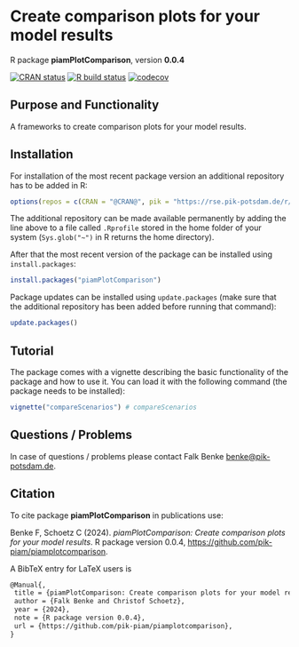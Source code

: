 # Create comparison plots for your model results

R package **piamPlotComparison**, version **0.0.4**

[![CRAN status](https://www.r-pkg.org/badges/version/piamPlotComparison)](https://cran.r-project.org/package=piamPlotComparison)  [![R build status](https://github.com/pik-piam/piamplotcomparison/workflows/check/badge.svg)](https://github.com/pik-piam/piamplotcomparison/actions) [![codecov](https://codecov.io/gh/pik-piam/piamplotcomparison/branch/master/graph/badge.svg)](https://app.codecov.io/gh/pik-piam/piamplotcomparison) 

## Purpose and Functionality

A frameworks to create comparison plots for your model results.


## Installation

For installation of the most recent package version an additional repository has to be added in R:

```r
options(repos = c(CRAN = "@CRAN@", pik = "https://rse.pik-potsdam.de/r/packages"))
```
The additional repository can be made available permanently by adding the line above to a file called `.Rprofile` stored in the home folder of your system (`Sys.glob("~")` in R returns the home directory).

After that the most recent version of the package can be installed using `install.packages`:

```r 
install.packages("piamPlotComparison")
```

Package updates can be installed using `update.packages` (make sure that the additional repository has been added before running that command):

```r 
update.packages()
```

## Tutorial

The package comes with a vignette describing the basic functionality of the package and how to use it. You can load it with the following command (the package needs to be installed):

```r
vignette("compareScenarios") # compareScenarios
```

## Questions / Problems

In case of questions / problems please contact Falk Benke <benke@pik-potsdam.de>.

## Citation

To cite package **piamPlotComparison** in publications use:

Benke F, Schoetz C (2024). _piamPlotComparison: Create comparison plots for your model results_. R package version 0.0.4, <https://github.com/pik-piam/piamplotcomparison>.

A BibTeX entry for LaTeX users is

 ```latex
@Manual{,
  title = {piamPlotComparison: Create comparison plots for your model results},
  author = {Falk Benke and Christof Schoetz},
  year = {2024},
  note = {R package version 0.0.4},
  url = {https://github.com/pik-piam/piamplotcomparison},
}
```
